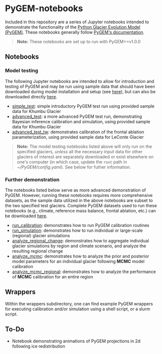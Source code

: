 # PyGEM-notebooks
Included in this repository are a series of Jupyter notebooks intended to demonstrate the functionality of the [Python Glacier Evolution Model (PyGEM)](https://github.com/drounce/PyGEM).  These notebooks generally follow [PyGEM's documentation](https://pygem.readthedocs.io/en/latest/).

>**Note:** These notebooks are set up to run with PyGEM>=v1.0.0


## Notebooks
### Model testing
The following Jupyter notebooks are intended to allow for introduction and testing of PyGEM and may be run using sample data that should have been downloaded during model installation and setup (see [here](https://pygem.readthedocs.io/en/latest/install_pygem.html)), but can also be downloaded directly [here](https://drive.google.com/file/d/1Wu4ZqpOKxnc4EYhcRHQbwGq95FoOxMfZ/view?usp=drive_link).<br>
- [simple_test](https://github.com/btobers/PyGEM-notebooks/blob/main/simple_test.ipynb): simple introductory PyGEM test run using provided sample data for Khumbu Glacier<br>
- [advanced_test](https://github.com/btobers/PyGEM-notebooks/blob/main/advanced_test.ipynb): a more advanced PyGEM test run, demonstrating Bayesian inference calibration and simulation, using provided sample data for Khumbu Glacier<br>
- [advanced_test_tw](https://github.com/btobers/PyGEM-notebooks/blob/main/advanced_test_tw.ipynb): demonstrates calibration of the frontal ablation parameterization, using provided sample data for LeConte Glacier<br>
>**Note:** The model testing notebooks listed above will only run on the specified glaciers, _unless_ all the necessary input data for other glaciers of interest are separately downloaded or exist elsewhere on one's computer (in which case, update the `root` path in *~/PyGEM/config.yaml*).  See below for futher information.

### Further demonstration
The notebooks listed below serve as more advanced demonstration of PyGEM.  However, running these notebooks requires more comprehensive datasets, as the sample data utilized in the above notebooks are subset to the two specified test glaciers.  Complete PyGEM datasets used to run these notebooks (e.g., climate, reference mass balance, frontal ablation, etc.) can be downloaded [here](https://cmu.box.com/s/p8aiby5s9f3n6ycgmhknbgo4htk3pn9j).<br>
- [run_calibration](https://github.com/btobers/PyGEM-notebooks/blob/main/run_calibration.ipynb): demonstrates how to run PyGEM calibration routines<br>
- [run_simulation](https://github.com/btobers/PyGEM-notebooks/blob/main/run_simulation.ipynb): demonstrates how to run individual or large-scale (regional) glacier simulations<br>
- [analyze_regional_change](https://github.com/btobers/PyGEM-notebooks/blob/main/analyze_regional_change.ipynb): demonstrates how to aggregate individual glacier simulations by region and climate scenario, and analyze the resulting regional change<br>
- [analyze_mcmc](https://github.com/btobers/PyGEM-notebooks/blob/main/analyze_mcmc.ipynb): demonstrates how to analyze the prior and posterior model parameters for an individual glacier following **MCMC** model calibration<br>
- [analyze_mcmc_regional](https://github.com/btobers/PyGEM-notebooks/blob/main/analyze_mcmc_regional.ipynb): demonstrates how to analyze the performance of **MCMC** calibration for an entire region<br>


## Wrappers 
Within the wrappers subdirectory, one can find example PyGEM wrappers for executing calibration and/or simulation using a shell script, or a slurm script.


## To-Do
- Notebook demonstrating animations of PyGEM projections in 2d following ice redistribution
